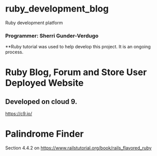 # ruby_development_blog
Ruby development platform

### Programmer: Sherri Gunder-Verdugo

**Ruby tutorial was used to help develop this project. It is an ongoing process.
# Ruby Blog, Forum and Store User Deployed Website

## Developed on cloud 9.

https://c9.io/

# Palindrome Finder

Section 4.4.2 on https://www.railstutorial.org/book/rails_flavored_ruby
